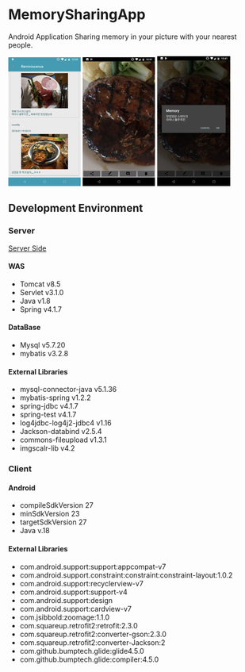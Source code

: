 # MemorySharingApp
Android Application 
Sharing memory in your picture with your nearest people.

![img1](./images/img1.png)
![img2](./images/img2.png)
![img3](./images/img3.png)

## Development Environment
### Server
[Server Side](https://github.com/hankyojeong/MemorySharingApp-Server/tree/master)
#### WAS
* Tomcat v8.5
* Servlet v3.1.0
* Java v1.8
* Spring v4.1.7

#### DataBase
* Mysql v5.7.20
* mybatis v3.2.8

#### External Libraries
* mysql-connector-java v5.1.36
* mybatis-spring v1.2.2
* spring-jdbc v4.1.7
* spring-test v4.1.7
* log4jdbc-log4j2-jdbc4 v1.16
* Jackson-databind v2.5.4
* commons-fileupload v1.3.1
* imgscalr-lib v4.2

### Client
#### Android
* compileSdkVersion 27
* minSdkVersion 23
* targetSdkVersion 27
* Java v.18

#### External Libraries
* com.android.support:support:appcompat-v7
* com.android.support.constraint:constraint:constraint-layout:1.0.2
* com.android.support:recyclerview-v7
* com.android.support:support-v4
* com.android.support:design
* com.android.support:cardview-v7
* com.jsibbold:zoomage:1.1.0
* com.squareup.retrofit2:retrofit:2.3.0
* com.squareup.retrofit2:converter-gson:2.3.0
* com.squareup.retrofit2:converter-Jackson:2
* com.github.bumptech.glide:glide4.5.0
* com.github.bumptech.glide:compiler:4.5.0
